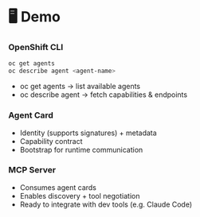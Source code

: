 



# 🖥 Demo

### OpenShift CLI
```bash
oc get agents
oc describe agent <agent-name>
```

  - oc get agents → list available agents
  - oc describe agent → fetch capabilities & endpoints

### Agent Card
  - Identity (supports signatures) + metadata
  - Capability contract
  - Bootstrap for runtime communication 

### MCP Server
  - Consumes agent cards
  - Enables discovery + tool negotiation
  - Ready to integrate with dev tools (e.g. Claude Code)
